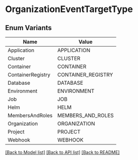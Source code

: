 # OrganizationEventTargetType

## Enum Variants

| Name | Value |
|---- | -----|
| Application | APPLICATION |
| Cluster | CLUSTER |
| Container | CONTAINER |
| ContainerRegistry | CONTAINER_REGISTRY |
| Database | DATABASE |
| Environment | ENVIRONMENT |
| Job | JOB |
| Helm | HELM |
| MembersAndRoles | MEMBERS_AND_ROLES |
| Organization | ORGANIZATION |
| Project | PROJECT |
| Webhook | WEBHOOK |


[[Back to Model list]](../README.md#documentation-for-models) [[Back to API list]](../README.md#documentation-for-api-endpoints) [[Back to README]](../README.md)


